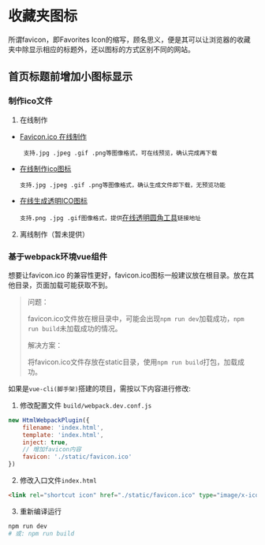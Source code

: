 # 收藏夹图标

所谓favicon，即Favorites Icon的缩写，顾名思义，便是其可以让浏览器的收藏夹中除显示相应的标题外，还以图标的方式区别不同的网站。

## 首页标题前增加小图标显示

### 制作ico文件

1. 在线制作

* [Favicon.ico 在线制作](http://www.faviconico.org/)

  ` 支持.jpg .jpeg .gif .png等图像格式，可在线预览，确认完成再下载`

* [在线制作ico图标](http://www.bitbug.net/)

  `支持.jpg .jpeg .gif .png等图像格式，确认生成文件即下载，无预览功能`

* [在线生成透明ICO图标](http://ico.duduxuexi.com/)

  `支持.png .jpg .gif图像格式，提供`[在线透明圆角工具](http://yj.duduxuexi.com/)`链接地址`


2. 离线制作（暂未提供）

### 基于webpack环境vue组件

想要让favicon.ico 的兼容性更好，favicon.ico图标一般建议放在根目录。放在其他目录，页面加载可能获取不到。 

> 问题：
>
> ​	favicon.ico文件放在根目录中，可能会出现`npm run dev`加载成功，`npm run build`未加载成功的情况。
>
> 解决方案：
>
> ​	将favicon.ico文件存放在static目录，使用`npm run build`打包，加载成功。

如果是`vue-cli(脚手架)`搭建的项目，需按以下内容进行修改:

1. 修改配置文件 `build/webpack.dev.conf.js`

```javascript
new HtmlWebpackPlugin({
    filename: 'index.html',
    template: 'index.html',
    inject: true,
    // 增加favicon内容
    favicon: './static/favicon.ico'
})
```

2. 修改入口文件`index.html`

```html
<link rel="shortcut icon" href="./static/favicon.ico" type="image/x-icon"/>
```

3. 重新编译运行

```bash
npm run dev
# 或: npm run build
```

